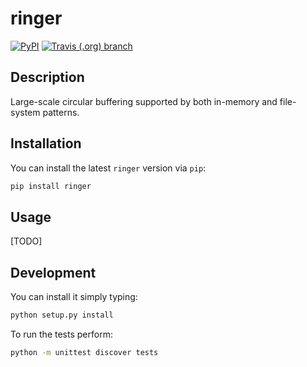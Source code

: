# ringer

[![PyPI](https://img.shields.io/pypi/v/ringer.svg?style=flat-square)](https://pypi.org/project/ringer)
[![Travis (.org) branch](https://img.shields.io/travis/garciparedes/ringer/master.svg?style=flat-square)](https://travis-ci.org/garciparedes/ringer/branches)

## Description 

Large-scale circular buffering supported by both in-memory and file-system patterns.

## Installation

You can install the latest ``ringer`` version via ``pip``:

```bash
pip install ringer
```

## Usage
[TODO]

## Development

You can install it simply typing:

```bash
python setup.py install
```

To run the tests perform:

```bash
python -m unittest discover tests
```
